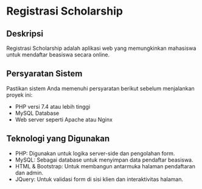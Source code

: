 # Registrasi Scholarship

## Deskripsi

Registrasi Scholarship adalah aplikasi web yang memungkinkan mahasiswa untuk mendaftar beasiswa secara online.

## Persyaratan Sistem

Pastikan sistem Anda memenuhi persyaratan berikut sebelum menjalankan proyek ini:

- PHP versi 7.4 atau lebih tinggi
- MySQL Database
- Web server seperti Apache atau Nginx

## Teknologi yang Digunakan

- PHP: Digunakan untuk logika server-side dan pengolahan form.
- MySQL: Sebagai database untuk menyimpan data pendaftar beasiswa.
- HTML & Bootstrap: Untuk membangun antarmuka halaman pendaftaran dan admin.
- JQuery: Untuk validasi form di sisi klien dan interaktivitas halaman.
